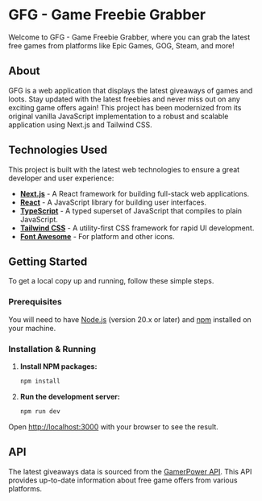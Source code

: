 # GFG - Game Freebie Grabber

Welcome to GFG - Game Freebie Grabber, where you can grab the latest free games from platforms like Epic Games, GOG, Steam, and more!

## About

GFG is a web application that displays the latest giveaways of games and loots. Stay updated with the latest freebies and never miss out on any exciting game offers again! This project has been modernized from its original vanilla JavaScript implementation to a robust and scalable application using Next.js and Tailwind CSS.

## Technologies Used

This project is built with the latest web technologies to ensure a great developer and user experience:

- **[Next.js](https://nextjs.org/)** - A React framework for building full-stack web applications.
- **[React](https://react.dev/)** - A JavaScript library for building user interfaces.
- **[TypeScript](https://www.typescriptlang.org/)** - A typed superset of JavaScript that compiles to plain JavaScript.
- **[Tailwind CSS](https://tailwindcss.com/)** - A utility-first CSS framework for rapid UI development.
- **[Font Awesome](https://fontawesome.com/)** - For platform and other icons.

## Getting Started

To get a local copy up and running, follow these simple steps.

### Prerequisites

You will need to have [Node.js](https://nodejs.org/en/) (version 20.x or later) and [npm](https://www.npmjs.com/) installed on your machine.

### Installation & Running

1.  **Install NPM packages:**
    ```sh
    npm install
    ```
2.  **Run the development server:**
    ```sh
    npm run dev
    ```

Open [http://localhost:3000](http://localhost:3000) with your browser to see the result.

## API

The latest giveaways data is sourced from the [GamerPower API](https://www.gamerpower.com/api-read). This API provides up-to-date information about free game offers from various platforms.
